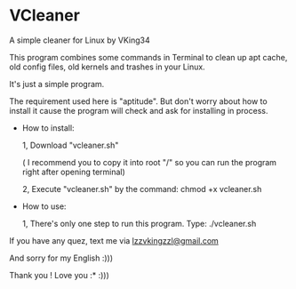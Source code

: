 # VCleaner
A simple cleaner for Linux
by VKing34

This program combines some commands in Terminal to clean up apt cache, old config files, old kernels and trashes in your Linux.

It's just a simple program.

The requirement used here is "aptitude". But don't worry about how to install it cause the program will check and ask for installing in process.

+ How to install:

  1, Download "vcleaner.sh"
  
  ( I recommend you to copy it into root "/" so you can run the program right after opening terminal)
  
  2, Execute "vcleaner.sh" by the command: chmod +x vcleaner.sh
  
 + How to use:
 
    1, There's only one step to run this program. Type: ./vcleaner.sh
     
If you have any quez, text me via lzzvkingzzl@gmail.com

And sorry for my English :))) 

Thank you ! Love you :* :)))
